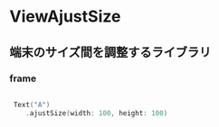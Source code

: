 # ViewAjustSize

## 端末のサイズ間を調整するライブラリ


### frame
```swift

 Text("A")
	.ajustSize(width: 100, height: 100)

```
